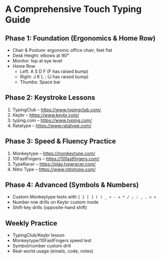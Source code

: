# A Comprehensive Touch Typing Guide

## Phase 1: Foundation (Ergonomics & Home Row)
- Chair & Posture: ergonomic office chair; feet flat
- Desk Height: elbows at 90°
- Monitor: top at eye level
- Home Row  
  - Left: A S D F (F has raised bump)  
  - Right: J K L ; (J has raised bump)  
  - Thumbs: Space bar

## Phase 2: Keystroke Lessons
1. TypingClub – https://www.typingclub.com/  
2. Keybr – https://www.keybr.com/  
3. typing.com – https://www.typing.com/  
4. Ratatype – https://www.ratatype.com/

## Phase 3: Speed & Fluency Practice
1. Monkeytype – https://monkeytype.com/  
2. 10FastFingers – https://10fastfingers.com/  
3. TypeRacer – https://play.typeracer.com/  
4. Nitro Type – https://www.nitrotype.com/

## Phase 4: Advanced (Symbols & Numbers)
- Custom Monkeytype tests with `{ } [ ] ( ) _ + - = * / ; : , . < >`
- Number row drills on Keybr custom mode
- Shift-key drills (opposite-hand shift)

## Weekly Practice
- TypingClub/Keybr lesson  
- Monkeytype/10FastFingers speed test  
- Symbol/number custom drill  
- Real-world usage (emails, code, notes)
